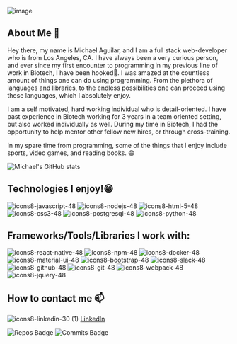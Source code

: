 ![image](https://user-images.githubusercontent.com/82178046/133949967-b01ae4c3-d8f6-43c1-a716-45e459928c6b.png)

## About Me 👋
Hey there, my name is Michael Aguilar, and I am a full stack web-developer who is from Los Angeles, CA. I have always been a very curious person, and ever since my first encounter to programming in my previous line of work in Biotech, I have been hooked🎣. I was amazed at the countless amount of things one can do using programming. From the plethora of languages and libraries, to the endless possibilities one can proceed using these languages, which I absolutely enjoy. 

I am a self motivated, hard working individual who is detail-oriented. I have past experience in Biotech working for 3 years in a team oriented setting, but also worked individually as well. During my time in Biotech, I had the opportunity to help mentor other fellow new hires, or through cross-training. 

In my spare time from programming, some of the things that I enjoy include sports, video games, and reading books. 😄

![Michael's GitHub stats](https://github-readme-stats.vercel.app/api?username=Michael-M-Aguilar&show_icons=true&theme=tokyonight)

## Technologies I enjoy!😁 
![icons8-javascript-48](https://user-images.githubusercontent.com/82178046/133949331-d92bdef8-e6b7-496f-85dd-d2ce4ec23bae.png)
![icons8-nodejs-48](https://user-images.githubusercontent.com/82178046/133949543-8ba22e24-2b90-4107-ae4b-f0fe86b6365a.png)
![icons8-html-5-48](https://user-images.githubusercontent.com/82178046/133949547-097ee212-e12e-4d6d-83ad-80d856a5cab9.png)
![icons8-css3-48](https://user-images.githubusercontent.com/82178046/133949556-957a050a-b6f8-465c-a89c-4943761da6ad.png)
![icons8-postgresql-48](https://user-images.githubusercontent.com/82178046/133949558-3c3158e5-c9c2-4b9a-8ae3-bf0efa2952b1.png)
![icons8-python-48](https://user-images.githubusercontent.com/82178046/133949585-f8ce4f37-8450-432f-ab0b-5ac33be0df90.png)

## Frameworks/Tools/Libraries I work with: 
![icons8-react-native-48](https://user-images.githubusercontent.com/82178046/133949334-c50720cf-0edf-44df-8711-4e59d5a19e52.png)
![icons8-npm-48](https://user-images.githubusercontent.com/82178046/133949561-4896d5ba-1818-4e71-ae6a-98a3ada6629b.png)
![icons8-docker-48](https://user-images.githubusercontent.com/82178046/133949564-73b6fc5b-7d13-4d2e-8451-8a01251a2516.png)
![icons8-material-ui-48](https://user-images.githubusercontent.com/82178046/133949565-37b3a58c-7cc2-4d14-ba29-89e3329281b9.png)
![icons8-bootstrap-48](https://user-images.githubusercontent.com/82178046/133949566-f662d51b-72e7-48b6-ab4e-6f4ad6075955.png)
![icons8-slack-48](https://user-images.githubusercontent.com/82178046/133949567-58b5bb0e-9d94-4254-9ec0-0a7195c34206.png)
![icons8-github-48](https://user-images.githubusercontent.com/82178046/133949568-e32fb093-abdd-4a84-8122-c5d1c4d3f14e.png)
![icons8-git-48](https://user-images.githubusercontent.com/82178046/133949569-dbe8e069-874c-4963-b48d-1c2d5e212d8f.png)
![icons8-webpack-48](https://user-images.githubusercontent.com/82178046/133949612-07803240-fcc0-4699-8264-62cfe2a3f037.png)
![icons8-jquery-48](https://user-images.githubusercontent.com/82178046/133949645-ee98e8a0-8ff8-4fcc-b851-8e6eca1b3791.png)

## How to contact me 📫
![icons8-linkedin-30 (1)](https://user-images.githubusercontent.com/82178046/133950025-2e2f059f-ac62-4e04-8c1c-afa1ce8ea6dd.png)
[LinkedIn](https://www.linkedin.com/in/michael-m-aguilar/)

![Repos Badge](https://badges.pufler.dev/repos/Michael-M-Aguilar)
![Commits Badge](https://badges.pufler.dev/commits/monthly/Michael-M-Aguilar)
